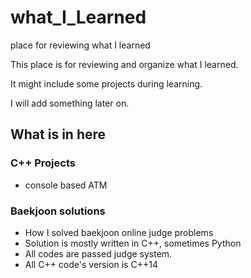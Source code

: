 # what_I_Learned

place for reviewing what I learned

This place is for reviewing and organize what I learned.

It might include some projects during learning.

I will add something later on.

## What is in here

### C++ Projects

- console based ATM

### Baekjoon solutions

- How I solved baekjoon online judge problems
- Solution is mostly written in C++, sometimes Python
- All codes are passed judge system.
- All C++ code's version is C++14
